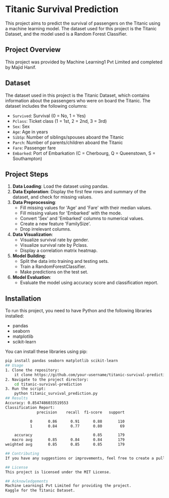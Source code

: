 # Titanic Survival Prediction

This project aims to predict the survival of passengers on the Titanic using a machine learning model. The dataset used for this project is the Titanic Dataset, and the model used is a Random Forest Classifier.

## Project Overview

This project was provided by Machine Learning1 Pvt Limited and completed by Majid Hanif.

## Dataset

The dataset used in this project is the Titanic Dataset, which contains information about the passengers who were on board the Titanic. The dataset includes the following columns:

- `Survived`: Survival (0 = No, 1 = Yes)
- `Pclass`: Ticket class (1 = 1st, 2 = 2nd, 3 = 3rd)
- `Sex`: Sex
- `Age`: Age in years
- `SibSp`: Number of siblings/spouses aboard the Titanic
- `Parch`: Number of parents/children aboard the Titanic
- `Fare`: Passenger fare
- `Embarked`: Port of Embarkation (C = Cherbourg, Q = Queenstown, S = Southampton)

## Project Steps

1. **Data Loading**: Load the dataset using pandas.
2. **Data Exploration**: Display the first few rows and summary of the dataset, and check for missing values.
3. **Data Preprocessing**:
   - Fill missing values for 'Age' and 'Fare' with their median values.
   - Fill missing values for 'Embarked' with the mode.
   - Convert 'Sex' and 'Embarked' columns to numerical values.
   - Create a new feature 'FamilySize'.
   - Drop irrelevant columns.
4. **Data Visualization**:
   - Visualize survival rate by gender.
   - Visualize survival rate by Pclass.
   - Display a correlation matrix heatmap.
5. **Model Building**:
   - Split the data into training and testing sets.
   - Train a RandomForestClassifier.
   - Make predictions on the test set.
6. **Model Evaluation**:
   - Evaluate the model using accuracy score and classification report.

## Installation

To run this project, you need to have Python and the following libraries installed:

- pandas
- seaborn
- matplotlib
- scikit-learn

You can install these libraries using pip:

```bash
pip install pandas seaborn matplotlib scikit-learn
## Usage
1. Clone the repository:
    it clone https://github.com/your-username/titanic-survival-prediction.git
2. Navigate to the project directory:
    cd titanic-survival-prediction
3. Run the script:
    python titanic_survival_prediction.py
## Results
Accuracy: 0.8547486033519553
Classification Report:
              precision    recall  f1-score   support

           0       0.86      0.91      0.88       110
           1       0.84      0.77      0.80        69

    accuracy                           0.85       179
   macro avg       0.85      0.84      0.84       179
weighted avg       0.85      0.85      0.85       179

## Contributing
If you have any suggestions or improvements, feel free to create a pull request or open an issue.

## License
This project is licensed under the MIT License.

## Acknowledgements
Machine Learning1 Pvt Limited for providing the project.
Kaggle for the Titanic Dataset.
